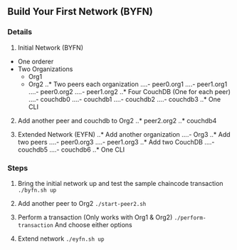## Build Your First Network (BYFN)

### Details
1. Initial Network (BYFN)
 * One orderer
 * Two Organizations
     - Org1
     - Org2
 ..* Two peers each organization
 ....- peer0.org1
 ....- peer1.org1
 ....- peer0.org2
 ....- peer1.org2
 ..* Four CouchDB (One for each peer)
 ....- couchdb0
 ....- couchdb1
 ....- couchdb2
 ....- couchdb3
 ..* One CLI

 2. Add another peer and couchdb to Org2
 ..* peer2.org2
 ..* couchdb4

 3. Extended Network (EYFN)
 ..* Add another organization
 ....- Org3
 ..* Add two peers
 ....- peer0.org3
 ....- peer1.org3
 ..* Add two CouchDB
 ....- couchdb5
 ....- couchdb6
 ..* One CLI

### Steps
1. Bring the initial network up and test the sample chaincode transaction
`./byfn.sh up`

2. Add another peer to Org2
`./start-peer2.sh`

3. Perform a transaction (Only works with Org1 & Org2)
`./perform-transaction`
And choose either options

4. Extend network
`./eyfn.sh up`
